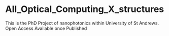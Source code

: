 # All_Optical_Computing_X_structures
This is the PhD Project of nanophotonics within University of St Andrews. Open Access Available once Published

